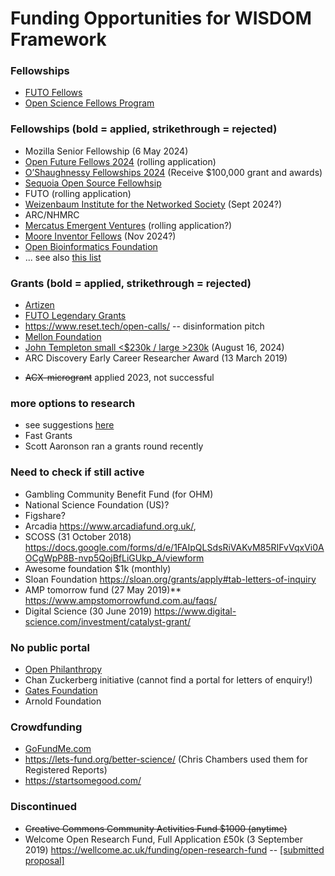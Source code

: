 # Funding Opportunities for WISDOM Framework
### Fellowships
- [FUTO Fellows](https://futo.org/fellows/)
- [Open Science Fellows Program](https://en.wikiversity.org/wiki/Wikimedia_Deutschland/Open_Science_Fellows_Program)


### Fellowships (bold = applied, strikethrough = rejected) 
* Mozilla Senior Fellowship (6 May 2024)
* [Open Future Fellows 2024](https://openfuture.eu/open-call-for-2024-open-future-fellows/) (rolling application)
* [O’Shaughnessy Fellowships 2024](https://opportunitiesforyouth.org/2024/04/03/call-for-applications-oshaughnessy-fellowships-2024receive-100000-grant-and-awards/ ) (Receive $100,000 grant and awards)
* [Sequoia Open Source Fellowhsip](https://www.sequoiacap.com/article/open-source-fellowship-applications/)
* FUTO (rolling application)
* [Weizenbaum Institute for the Networked Society](https://www.weizenbaum-institut.de/en/institute/work-and-career/fellowships/open-research-program/) (Sept 2024?)
* ARC/NHMRC 
* [Mercatus Emergent Ventures](https://www.mercatus.org/emergentventures) (rolling application?)
* [Moore Inventor Fellows](https://www.moore.org/initiative-strategy-detail?initiativeId=moore-inventor-fellows) (Nov 2024?)
* [Open Bioinformatics Foundation](https://www.open-bio.org/event-awards/)
* ... see also [this list](https://www.linkedin.com/pulse/list-fully-funded-fellowships-apply-xxtvf/)

### Grants (bold = applied, strikethrough = rejected)
* [Artizen](https://x.com/artizenfund/status/1656757687135404032?s=46&t=wIrZlva3cipt8G7gs8KEvg) 
* [FUTO Legendary Grants](https://futo.org/grants/legendary-grants/)
* https://www.reset.tech/open-calls/ -- disinformation pitch
* [Mellon Foundation](https://www.mellon.org/article/grant-application-process)
* [John Templeton small <$230k / large >230k](https://templeton.org/grants/grant-calendar) (August 16, 2024) 
* ARC Discovery Early Career Researcher Award (13 March 2019) 
- ~~ACX-microgrant~~ applied 2023, not successful

### more options to research
- see suggestions [here](https://www.astralcodexten.com/p/so-you-want-to-run-a-microgrants?hide_intro_popup=true)
- Fast Grants
- Scott Aaronson ran a grants round recently


### Need to check if still active
* Gambling Community Benefit Fund (for OHM)
* National Science Foundation (US)? 
* Figshare? 
* Arcadia https://www.arcadiafund.org.uk/,
* SCOSS (31 October 2018) https://docs.google.com/forms/d/e/1FAIpQLSdsRiVAKvM85RIFvVqxVi0AOCgWpP8B-nvp5QojBfLiGUkp_A/viewform
* Awesome foundation $1k (monthly)
* Sloan Foundation https://sloan.org/grants/apply#tab-letters-of-inquiry 
* AMP tomorrow fund (27 May 2019)** https://www.ampstomorrowfund.com.au/faqs/ 
* Digital Science (30 June 2019) https://www.digital-science.com/investment/catalyst-grant/

### No public portal
* [Open Philanthropy](https://www.openphilanthropy.org/how-to-apply-for-funding/) 
* Chan Zuckerberg initiative (cannot find a portal for letters of enquiry!) 
* [Gates Foundation](https://www.gatesfoundation.org/How-We-Work/General-Information/Grantseeker-FAQ)  
* Arnold Foundation

### Crowdfunding 
* [GoFundMe.com](https://www.gofundme.com/f/rpjkz-test)
* https://lets-fund.org/better-science/ (Chris Chambers used them for Registered Reports)
* https://startsomegood.com/

### Discontinued 
* ~~Creative Commons Community Activities Fund $1000 (anytime)~~
* Welcome Open Research Fund, Full Application £50k (3 September 2019) https://wellcome.ac.uk/funding/open-research-fund -- [[submitted proposal]](https://docs.google.com/document/d/1D5Il4sEEeVZ56xURgkFZRWjjaThXEqZJ0JyDP1DNwDY/edit?usp=sharing)


